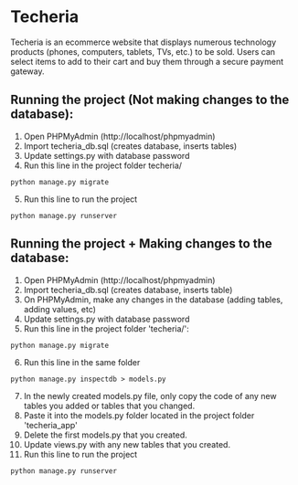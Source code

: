# Techeria

Techeria is an ecommerce website that displays numerous technology products (phones,
computers, tablets, TVs, etc.) to be sold. Users can select items to add to their cart and buy them
through a secure payment gateway.

## Running the project (Not making changes to the database):
1. Open PHPMyAdmin (http://localhost/phpmyadmin)
2. Import techeria_db.sql (creates database, inserts tables)
3. Update settings.py with database password
4. Run this line in the project folder techeria/ 
```
python manage.py migrate
``` 
5. Run this line to run the project
``` 
python manage.py runserver
```

## Running the project + Making changes to the database:
1. Open PHPMyAdmin (http://localhost/phpmyadmin)
2. Import techeria_db.sql (creates database, inserts table)
3. On PHPMyAdmin, make any changes in the database (adding tables, adding values, etc)
4. Update settings.py with database password
5. Run this line in the project folder 'techeria/':
``` 
python manage.py migrate
```
6. Run this line in the same folder
```
python manage.py inspectdb > models.py
```
7. In the newly created models.py file, only copy the code of any new tables you added or tables that you changed. 
8. Paste it into the models.py folder located in the project folder 'techeria_app\'
9. Delete the first models.py that you created.
10. Update views.py with any new tables that you created.
11. Run this line to run the project
```
python manage.py runserver
```


